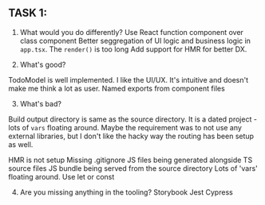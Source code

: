 ## TASK 1:

1. What would you do differently? 
Use React function component over class component
Better seggregation of UI logic and business logic in `app.tsx`. The `render()` is too long
Add support for HMR for better DX.

2. What's good? 

TodoModel is well implemented.
I like the UI/UX. It's intuitive and doesn't make me think a lot as user. 
Named exports from component files

3. What's bad?

Build output directory is same as the source directory.
It is a dated project - lots of `vars` floating around. 
Maybe the requirement was to not use any external libraries, but I don't like the hacky way the routing has been setup as well.

HMR is not setup
Missing .gitignore
JS files being generated alongside TS source files
JS bundle being served from the source directory
Lots of 'vars' floating around. Use let or const


4. Are you missing anything in the tooling? 
Storybook
Jest
Cypress